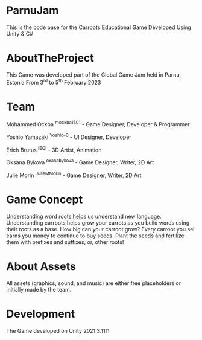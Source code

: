 # ParnuJam
This is the code base for the Carroots Educational Game Developed Using Unity &amp; C#

# AboutTheProject
This Game was developed part of the Global Game Jam held in Parnu, Estonia From 3<sup>rd</sup> to 5<sup>th</sup> February 2023

# Team
Mohammed Ockba <sup>mockba1501</sup> - Game Designer, Developer & Programmer

Yoshio Yamazaki <sup>Yoshio-0</sup> - UI Designer, Developer

Erich Brutus <sup>IEQI</sup> - 3D Artist, Animation

Oksana Bykova <sup>oxanabykova</sup> - Game Designer, Writer, 2D Art

Julie Morin <sup>JulieMMorin</sup> - Game Designer, Writer, 2D Art

# Game Concept
Understanding word roots helps us understand new language. Understanding carroots helps grow your carrots as you build words using their roots as a base. How big can your carroot grow? Every carroot you sell earns you money to continue to buy seeds.  Plant the seeds and fertilize them with prefixes and suffixes; or, other roots!

# About Assets
All assets (graphics, sound, and music) are either free placeholders or initially made by the team.

# Development
The Game developed on Unity 2021.3.11f1
